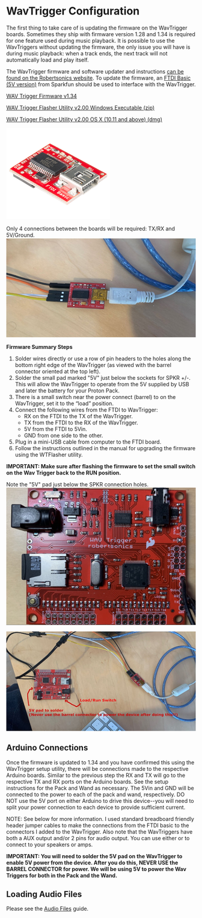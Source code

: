 # WavTrigger Configuration

The first thing to take care of is updating the firmware on the WavTrigger boards. Sometimes they ship with firmware version 1.28 and 1.34 is required for one feature used during music playback. It is possible to use the WavTriggers without updating the firmware, the only issue you will have is during music playback: when a track ends, the next track will not automatically load and play itself.

The WavTrigger firmware and software updater and instructions [can be found on the Robertsonics website](https://www.robertsonics.com/wav-trigger). To update the firmware, an [FTDI Basic (5V version)](https://www.sparkfun.com/products/9716) from Sparkfun should be used to interface with the WavTrigger.

[WAV Trigger Firmware v1.34](https://www.robertsonics.com/s/WAVTrig_134_20200324.zip)

[WAV Trigger Flasher Utility v2.00 Windows Executable (zip)](https://www.robertsonics.com/s/WTFlasher_20230108_v200.zip)

[WAV Trigger Flasher Utility v2.00 OS X (10.11 and above) (dmg)](https://www.robertsonics.com/s/WTFlasher_20230108_v200.dmg)


![FTDI Board](images/FTDI.png)

Only 4 connections between the boards will be required: TX/RX and 5V/Ground.
![USB and Wire Connections](images/WavTriggerFTDI.jpg)

**Firmware Summary Steps**

1. Solder wires directly or use a row of pin headers to the holes along the bottom right edge of the WavTrigger (as viewed with the barrel connector oriented at the top left).
1. Solder the small pad marked "5V" just below the sockets for SPKR +/-. This will allow the WavTrigger to operate from the 5V supplied by USB and later the battery for your Proton Pack.
1. There is a small switch near the power connect (barrel) to on the WavTrigger, set it to the “load” position.
1. Connect the following wires from the FTDI to WavTrigger:
	- RX on the FTDI to the TX of the WavTrigger.
	- TX from the FTDI to the RX of the WavTrigger.
	- 5V from the FTDI to 5Vin.
	- GND from one side to the other.
1. Plug in a mini-USB cable from computer to the FTDI board.
1. Follow the instructions outlined in the manual for upgrading the firmware using the WTFlasher utility.

**IMPORTANT: Make sure after flashing the firmware to set the small switch on the Wav Trigger back to the RUN position.**

Note the "5V" pad just below the SPKR connection holes.
![Board Closeup](images/WavTrigger.jpg)

![Connection Overview](images/WavTrigger5V.jpg)

## Arduino Connections

Once the firmware is updated to 1.34 and you have confirmed this using the WavTrigger setup utility, there will be connections made to the respective Arduino boards. Similar to the previous step the RX and TX will go to the respective TX and RX ports on the Arduino boards. See the setup instructions for the Pack and Wand as necessary. The 5Vin and GND will be connected to the power to each of the pack and wand, respectively. DO NOT use the 5V port on either Arduino to drive this device--you will need to split your power connection to each device to provide sufficient current.

NOTE: See below for more information. I used standard breadboard friendly header jumper cables to make the connections from the FTDI basic to the connectors I added to the WavTrigger. Also note that the WavTriggers have both a AUX output and/or 2 pins for audio output. You can use either or to connect to your speakers or amps.

**IMPORTANT: You will need to solder the 5V pad on the WavTrigger to enable 5V power from the device. After you do this, NEVER USE the BARREL CONNECTOR for power. We will be using 5V to power the Wav Triggers for both in the Pack and the Wand.**

## Loading Audio Files

Please see the [Audio Files](AUDIO.md) guide.